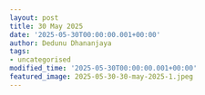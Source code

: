 ```yaml
---
layout: post
title: 30 May 2025
date: '2025-05-30T00:00:00.001+00:00'
author: Dedunu Dhananjaya
tags:
- uncategorised
modified_time: '2025-05-30T00:00:00.001+00:00'
featured_image: 2025-05-30-30-may-2025-1.jpeg
---
```

